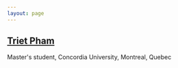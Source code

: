 ```yaml
---
layout: page
---
```


## [Triet Pham](https://www.linkedin.com/in/phamtriminhtriet/)

Master's student, Concordia University, Montreal, Quebec
